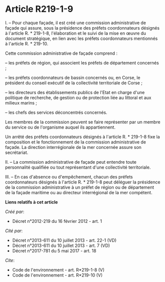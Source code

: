 # Article R219-1-9

I. – Pour chaque façade, il est créé une commission administrative de façade qui assure, sous la présidence des préfets
coordonnateurs désignés à l'article R. * 219-1-8, l'élaboration et le suivi de la mise en œuvre du document stratégique, en
lien avec les préfets coordonnateurs mentionnés à l'article R. * 219-10.

Cette commission administrative de façade comprend :

– les préfets de région, qui associent les préfets de département concernés ;

– les préfets coordonnateurs de bassin concernés ou, en Corse, le président du conseil exécutif de la collectivité
territoriale de Corse ;

– les directeurs des établissements publics de l'Etat en charge d'une politique de recherche, de gestion ou de protection
liée au littoral et aux milieux marins ;

– les chefs des services déconcentrés concernés.

Les membres de la commission peuvent se faire représenter par un membre du service ou de l'organisme auquel ils
appartiennent.

Un arrêté des préfets coordonnateurs désignés à l'article R. * 219-1-8 fixe la composition et le fonctionnement de la
commission administrative de façade. La direction interrégionale de la mer concernée assure son secrétariat.

II. – La commission administrative de façade peut entendre toute personnalité qualifiée ou tout représentant d'une
collectivité territoriale.

III. – En cas d'absence ou d'empêchement, chacun des préfets coordonnateurs désignés à l'article R. * 219-1-8 peut déléguer
la présidence de la commission administrative à un préfet de région ou de département de la façade maritime ou au directeur
interrégional de la mer compétent.

**Liens relatifs à cet article**

_Créé par_:

  - Décret n°2012-219 du 16 février 2012 - art. 1

_Cité par_:

  - Décret n°2013-611 du 10 juillet 2013 - art. 22-1 (VD)
  - Décret n°2013-611 du 10 juillet 2013 - art. 7 (VD)
  - Décret n°2017-781 du 5 mai 2017 - art. 18

_Cite_:

  - Code de l'environnement - art. R*219-1-8 (V)
  - Code de l'environnement - art. R*219-10 (V)
